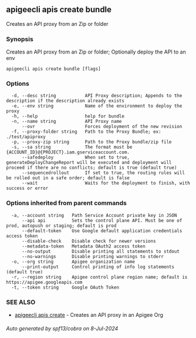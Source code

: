 ## apigeecli apis create bundle

Creates an API proxy from an Zip or folder

### Synopsis

Creates an API proxy from an Zip or folder; Optionally deploy the API to an env

```
apigeecli apis create bundle [flags]
```

### Options

```
  -d, --desc string           API Proxy description; Appends to the description if the description already exists
  -e, --env string            Name of the environment to deploy the proxy
  -h, --help                  help for bundle
  -n, --name string           API Proxy name
      --ovr                   Forces deployment of the new revision
  -f, --proxy-folder string   Path to the Proxy Bundle; ex: ./test/apiproxy
  -p, --proxy-zip string      Path to the Proxy bundle/zip file
  -s, --sa string             The format must be {ACCOUNT_ID}@{PROJECT}.iam.gserviceaccount.com.
      --safedeploy            When set to true, generateDeployChangeReport will be executed and deployment will proceed if there are no conflicts; default is true (default true)
      --sequencedrollout      If set to true, the routing rules will be rolled out in a safe order; default is false
      --wait                  Waits for the deployment to finish, with success or error
```

### Options inherited from parent commands

```
  -a, --account string   Path Service Account private key in JSON
      --api api          Sets the control plane API. Must be one of prod, autopush or staging; default is prod
      --default-token    Use Google default application credentials access token
      --disable-check    Disable check for newer versions
      --metadata-token   Metadata OAuth2 access token
      --no-output        Disable printing all statements to stdout
      --no-warnings      Disable printing warnings to stderr
  -o, --org string       Apigee organization name
      --print-output     Control printing of info log statements (default true)
  -r, --region string    Apigee control plane region name; default is https://apigee.googleapis.com
  -t, --token string     Google OAuth Token
```

### SEE ALSO

* [apigeecli apis create](apigeecli_apis_create.md)	 - Creates an API proxy in an Apigee Org

###### Auto generated by spf13/cobra on 8-Jul-2024
